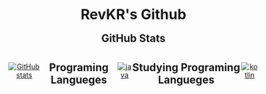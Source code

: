 <div align="center">
  <h1> RevKR's Github </h1>

<div align="center">

<h2 style="margin: 5px 10px;">GitHub Stats</h2>
<div style="display: flex; align-items: center; justify-content: center;">

[![GitHub stats](https://github-readme-stats.vercel.app/api?username=Rev-kr&count_private=true&show_icons=true&hide_border=false)](https://github.com/rev-kr)
<h2>Programing Langueges</h2>

<a href="https://oracle.com/java" target="_blank"><img src="https://img.shields.io/badge/java-white.svg?style=for-the-badge&logo=java&logoColor=ba5139" alt="java"/></a>
 
<h2>Studying Programing Langueges</h2>
 
<a href="https://kotlinlang.org/" target="_blank"><img src="https://img.shields.io/badge/kotlin-white?logo=kotlin&style=for-the-badge" alt="kotlin"/></a>

